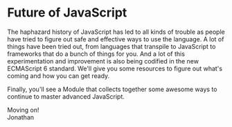 # Future of JavaScript

The haphazard history of JavaScript has led to all kinds of trouble as people have tried to figure out safe and effective ways to use the language. A lot of things have been tried out, from languages that transpile to JavaScript to frameworks that do a bunch of things for you. And a lot of this experimentation and improvement is also being codified in the new ECMAScript 6 standard. We'll give you some resources to figure out what's coming and how you can get ready.

Finally, you'll see a Module that collects together some awesome ways to continue to master advanced JavaScript.

Moving on!  
Jonathan
